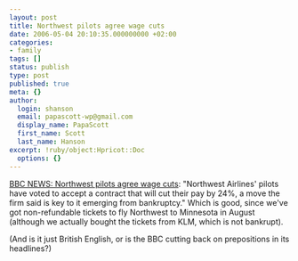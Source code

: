 ```yaml
---
layout: post
title: Northwest pilots agree wage cuts
date: 2006-05-04 20:10:35.000000000 +02:00
categories:
- family
tags: []
status: publish
type: post
published: true
meta: {}
author:
  login: shanson
  email: papascott-wp@gmail.com
  display_name: PapaScott
  first_name: Scott
  last_name: Hanson
excerpt: !ruby/object:Hpricot::Doc
  options: {}
---
```

<p><a href="http://news.bbc.co.uk/1/hi/business/4971164.stm" title="BBC NEWS | Business | Northwest pilots agree wage cuts">BBC NEWS: Northwest pilots agree wage cuts</a>: "Northwest Airlines' pilots have voted to accept a contract that will cut their pay by 24%, a move the firm said is key to it emerging from bankruptcy." Which is good, since we've got non-refundable tickets to fly Northwest to Minnesota in August (although we actually bought the tickets from KLM, which is not bankrupt).</p>
<p>(And is it just British English, or is the BBC cutting back on prepositions in its headlines?)</p>
